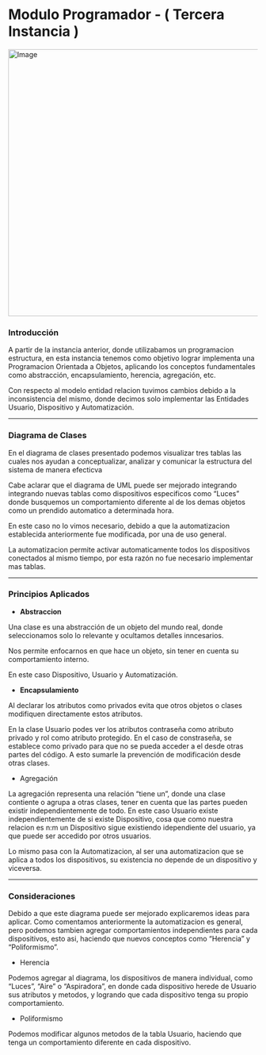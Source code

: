 # Modulo Programador - ( Tercera Instancia )

<img width="762" height="538" alt="Image" src="https://github.com/user-attachments/assets/0881eaad-d24d-44c9-80da-11234da90e66" />

### Introducción

A partir de la instancia anterior, donde utilizabamos un programacion estructura, en  esta instancia tenemos como objetivo lograr implementa una Programacion Orientada a Objetos, aplicando los conceptos fundamentales como abstracción, encapsulamiento, herencia, agregación, etc.

Con respecto al modelo entidad relacion tuvimos cambios debido a la inconsistencia del mismo, donde decimos solo implementar las Entidades Usuario, Dispositivo y Automatización.

---

### Diagrama de Clases


En el diagrama de clases presentado podemos visualizar tres tablas las cuales nos ayudan a conceptualizar, analizar y comunicar la estructura del sistema de manera efecticva 

Cabe aclarar que el diagrama de UML puede ser mejorado integrando integrando nuevas tablas como dispositivos especificos como “Luces” donde busquemos un comportamiento diferente al de los demas objetos como un prendido automatico a determinada hora.

En este caso no lo vimos necesario, debido a que la automatizacion establecida anteriormente fue modificada, por una de uso general.

La automatizacion permite activar automaticamente todos los dispositivos conectados al mismo tiempo, por esta razón no fue necesario implementar mas tablas.

---

### Principios Aplicados

- **Abstraccion**

Una clase es una abstracción de un objeto del mundo real, donde seleccionamos solo lo relevante y ocultamos detalles inncesarios.

Nos permite enfocarnos en que hace un objeto, sin tener en cuenta su comportamiento interno.

En este caso Dispositivo, Usuario y Automatización.

- **Encapsulamiento**

Al declarar los atributos como privados evita que otros objetos o clases modifiquen directamente estos atributos.

En la clase Usuario podes ver los atributos contraseña como atributo privado y rol como atributo protegido. En el caso de constraseña, se establece como privado para que no se pueda acceder a el desde otras partes del código. A esto sumarle la prevención de modificación desde otras clases.

- Agregación

La agregación representa una relación “tiene un”, donde una clase contiente o agrupa a otras clases, tener en cuenta que las partes pueden existir independientemente de todo.
En este caso Usuario existe independientemente de si existe Dispositivo, cosa que como nuestra relacion es n:m un Dispositivo sigue existiendo idependiente del usuario, ya que puede ser accedido por otros usuarios.

Lo mismo pasa con la Automatizacion, al ser una automatizacion que se aplica a todos los dispositivos, su existencia no depende de un dispositivo y viceversa.

---

### Consideraciones

Debido a que este diagrama puede ser mejorado explicaremos ideas para aplicar.
Como comentamos anteriormente la automatizacion es general, pero podemos tambien agregar comportamientos independientes para cada dispositivos, esto asi, haciendo que nuevos conceptos como “Herencia” y “Poliformismo”.

- Herencia

Podemos agregar al diagrama, los dispositivos de manera individual, como “Luces”, “Aire” o “Aspiradora”, en donde cada dispositivo herede de Usuario sus atributos y metodos, y logrando que cada dispositivo tenga su propio comportamiento.

- Poliformismo

Podemos modificar algunos metodos de la tabla Usuario, haciendo que tenga un comportamiento diferente en cada dispositivo.